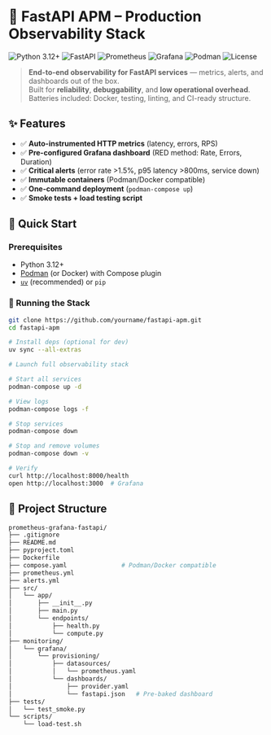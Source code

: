 # 🚀 FastAPI APM – Production Observability Stack

![Python 3.12+](https://img.shields.io/badge/Python-3.12%2B-blue?logo=python)
![FastAPI](https://img.shields.io/badge/FastAPI-0.104%2B-green?logo=fastapi)
![Prometheus](https://img.shields.io/badge/Prometheus-Metrics-orange?logo=prometheus)
![Grafana](https://img.shields.io/badge/Grafana-Dashboards-orange?logo=grafana)
![Podman](https://img.shields.io/badge/Podman-Containers-blue?logo=podman)
![License](https://img.shields.io/badge/License-MIT-purple)

> **End-to-end observability for FastAPI services** — metrics, alerts, and dashboards out of the box.  
> Built for **reliability**, **debuggability**, and **low operational overhead**.
 > Batteries included: Docker, testing, linting, and CI-ready structure.
> 
## ✨ Features

- ✅ **Auto-instrumented HTTP metrics** (latency, errors, RPS)
- ✅ **Pre-configured Grafana dashboard** (RED method: Rate, Errors, Duration)
- ✅ **Critical alerts** (error rate >1.5%, p95 latency >800ms, service down)
- ✅ **Immutable containers** (Podman/Docker compatible)
- ✅ **One-command deployment** (`podman-compose up`)
- ✅ **Smoke tests + load testing script**

## 🚀 Quick Start

### Prerequisites
- Python 3.12+
- [Podman](https://podman.io) (or Docker) with Compose plugin
- [`uv`](https://docs.astral.sh/uv/) (recommended) or `pip`

### 🐳 Running the Stack

```bash
git clone https://github.com/yourname/fastapi-apm.git
cd fastapi-apm

# Install deps (optional for dev)
uv sync --all-extras

# Launch full observability stack

# Start all services
podman-compose up -d

# View logs
podman-compose logs -f

# Stop services
podman-compose down

# Stop and remove volumes
podman-compose down -v

# Verify
curl http://localhost:8000/health
open http://localhost:3000  # Grafana
```

## 📁 Project Structure
```bash
prometheus-grafana-fastapi/
├── .gitignore
├── README.md
├── pyproject.toml
├── Dockerfile
├── compose.yaml               # Podman/Docker compatible
├── prometheus.yml
├── alerts.yml
├── src/
│   └── app/
│       ├── __init__.py
│       ├── main.py
│       └── endpoints/
│           ├── health.py
│           └── compute.py
├── monitoring/
│   └── grafana/
│       └── provisioning/
│           ├── datasources/
│           │   └── prometheus.yaml
│           └── dashboards/
│               ├── provider.yaml
│               └── fastapi.json   # Pre-baked dashboard
├── tests/
│   └── test_smoke.py
└── scripts/
    └── load-test.sh

```

